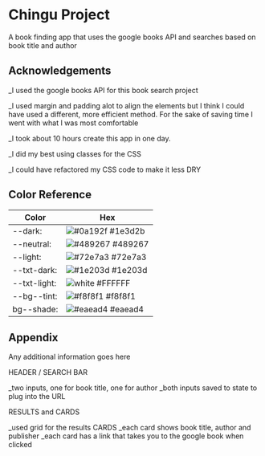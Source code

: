 
# Chingu Project

A book finding app that uses the google books API and searches based on book title and author



## Acknowledgements

_I used the google books API for this book search project

_I used margin and padding alot to align the elements but I think I could have used a different, more efficient method. For the sake of saving time I went with what I was most comfortable

_I took about 10 hours create this app in one day.

_I did my best using classes for the CSS

_I could have refactored my CSS code to make it less DRY


## Color Reference

| Color             | Hex                                                                |
| ----------------- | ------------------------------------------------------------------ |
|  --dark: | ![#0a192f](https://via.placeholder.com/10/1e3d2b?text=+) #1e3d2b |
| --neutral: | ![#489267](https://via.placeholder.com/10/489267?text=+) #489267 |
| --light: | ![#72e7a3](https://via.placeholder.com/10/72e7a3?text=+) #72e7a3 |
| --txt-dark: | ![#1e203d](https://via.placeholder.com/10/1e203d?text=+) #1e203d |
| --txt-light: | ![white](https://via.placeholder.com/10/FFFFFF?text=+) #FFFFFF |
| --bg--tint: | ![#f8f8f1](https://via.placeholder.com/10/f8f8f1?text=+) #f8f8f1 |
| bg--shade: | ![#eaead4](https://via.placeholder.com/10/eaead4?text=+) #eaead4 |


## Appendix

Any additional information goes here

HEADER / SEARCH BAR

_two inputs, one for book title, one for author
_both inputs saved to state to plug into the URL


RESULTS and CARDS

_used grid for the results CARDS
_each card shows book title, author and publisher
_each card has a link that takes you to the google book when clicked
